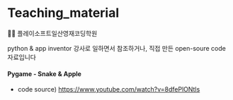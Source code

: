 # Teaching_material
👨‍🏫 플레이소프트일산영재코딩학원

python & app inventor 강사로 일하면서 참조하거나, 직접 만든 open-soure code 자료입니다

#### Pygame - Snake & Apple ####

* code source) https://www.youtube.com/watch?v=8dfePlONtls
